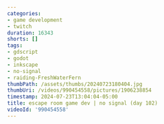 ```yaml
---
categories:
- game development
- twitch
duration: 16343
shorts: []
tags:
- gdscript
- godot
- inkscape
- no-signal
- raiding-FreshWaterFern
thumbPath: /assets/thumbs/20240723180404.jpg
thumbUri: /videos/990454558/pictures/1906238854
timestamp: 2024-07-23T13:04:04-05:00
title: escape room game dev | no signal (day 102)
videoId: '990454558'
---
```

